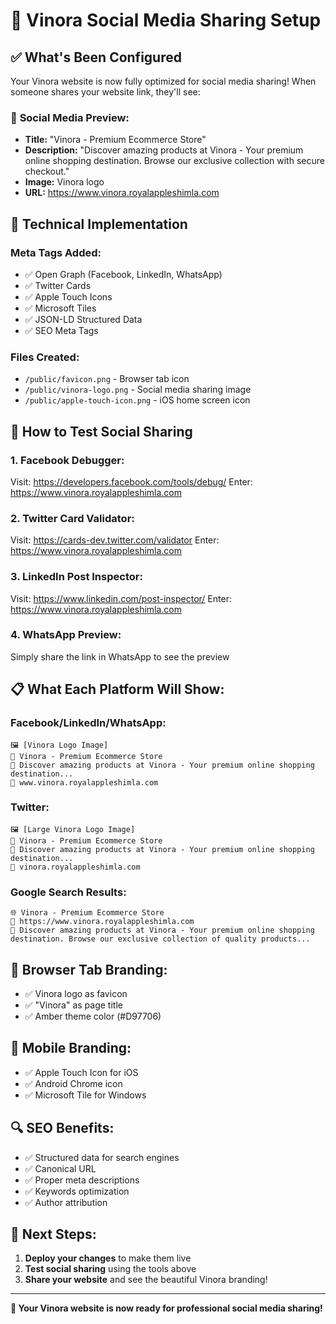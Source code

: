 # 🎯 Vinora Social Media Sharing Setup

## ✅ What's Been Configured

Your Vinora website is now fully optimized for social media sharing! When someone shares your website link, they'll see:

### 📱 **Social Media Preview:**
- **Title:** "Vinora - Premium Ecommerce Store"
- **Description:** "Discover amazing products at Vinora - Your premium online shopping destination. Browse our exclusive collection with secure checkout."
- **Image:** Vinora logo
- **URL:** https://www.vinora.royalappleshimla.com

## 🔧 **Technical Implementation**

### **Meta Tags Added:**
- ✅ Open Graph (Facebook, LinkedIn, WhatsApp)
- ✅ Twitter Cards
- ✅ Apple Touch Icons
- ✅ Microsoft Tiles
- ✅ JSON-LD Structured Data
- ✅ SEO Meta Tags

### **Files Created:**
- `/public/favicon.png` - Browser tab icon
- `/public/vinora-logo.png` - Social media sharing image
- `/public/apple-touch-icon.png` - iOS home screen icon

## 🚀 **How to Test Social Sharing**

### **1. Facebook Debugger:**
Visit: https://developers.facebook.com/tools/debug/
Enter: https://www.vinora.royalappleshimla.com

### **2. Twitter Card Validator:**
Visit: https://cards-dev.twitter.com/validator
Enter: https://www.vinora.royalappleshimla.com

### **3. LinkedIn Post Inspector:**
Visit: https://www.linkedin.com/post-inspector/
Enter: https://www.vinora.royalappleshimla.com

### **4. WhatsApp Preview:**
Simply share the link in WhatsApp to see the preview

## 📋 **What Each Platform Will Show:**

### **Facebook/LinkedIn/WhatsApp:**
```
🖼️ [Vinora Logo Image]
📰 Vinora - Premium Ecommerce Store
📝 Discover amazing products at Vinora - Your premium online shopping destination...
🔗 www.vinora.royalappleshimla.com
```

### **Twitter:**
```
🖼️ [Large Vinora Logo Image]
📰 Vinora - Premium Ecommerce Store
📝 Discover amazing products at Vinora - Your premium online shopping destination...
🔗 vinora.royalappleshimla.com
```

### **Google Search Results:**
```
🌐 Vinora - Premium Ecommerce Store
🔗 https://www.vinora.royalappleshimla.com
📝 Discover amazing products at Vinora - Your premium online shopping destination. Browse our exclusive collection of quality products...
```

## 🎨 **Browser Tab Branding:**
- ✅ Vinora logo as favicon
- ✅ "Vinora" as page title
- ✅ Amber theme color (#D97706)

## 📱 **Mobile Branding:**
- ✅ Apple Touch Icon for iOS
- ✅ Android Chrome icon
- ✅ Microsoft Tile for Windows

## 🔍 **SEO Benefits:**
- ✅ Structured data for search engines
- ✅ Canonical URL
- ✅ Proper meta descriptions
- ✅ Keywords optimization
- ✅ Author attribution

## 🚀 **Next Steps:**

1. **Deploy your changes** to make them live
2. **Test social sharing** using the tools above
3. **Share your website** and see the beautiful Vinora branding!

---

**🎉 Your Vinora website is now ready for professional social media sharing!**
